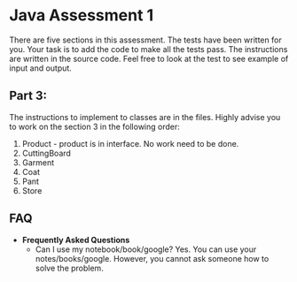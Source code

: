 # Java Assessment 1 
There are five sections in this assessment. The tests have been written for you. Your task is to add the code to make all the tests pass. The instructions are written in the source code. Feel free to look at the test to see example of input and output. 

## Part 3:

The instructions to implement to classes are in the files. Highly advise you to work on the section 3 in the following order:
1. Product - product is in interface. No work need to be done.
2. CuttingBoard
3. Garment
4. Coat
5. Pant
6. Store

## FAQ
* **Frequently Asked Questions**
   * Can I use my notebook/book/google? Yes. You can use your notes/books/google. However, you cannot ask someone how to solve the problem.
